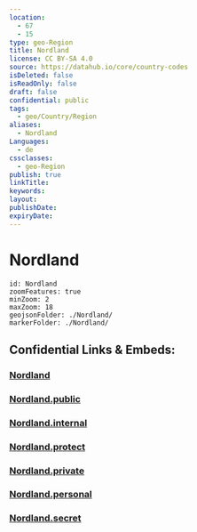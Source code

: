 ```yaml
---
location:
  - 67
  - 15
type: geo-Region
title: Nordland
license: CC BY-SA 4.0
source: https://datahub.io/core/country-codes
isDeleted: false
isReadOnly: false
draft: false
confidential: public
tags:
  - geo/Country/Region
aliases:
  - Nordland
Languages:
  - de
cssclasses:
  - geo-Region
publish: true
linkTitle:
keywords:
layout:
publishDate:
expiryDate:
---
```


# Nordland

```leaflet
id: Nordland
zoomFeatures: true 
minZoom: 2 
maxZoom: 18
geojsonFolder: ./Nordland/
markerFolder: ./Nordland/
```


## Confidential Links & Embeds: 

### [Nordland](/_Standards/Earth/Continent/Europe/Europe~North/Norway/Counties~Norway/Nordland.md) 

### [Nordland.public](/_public/Earth/Continent/Europe/Europe~North/Norway/Counties~Norway/Nordland.public.md) 

### [Nordland.internal](/_internal/Earth/Continent/Europe/Europe~North/Norway/Counties~Norway/Nordland.internal.md) 

### [Nordland.protect](/_protect/Earth/Continent/Europe/Europe~North/Norway/Counties~Norway/Nordland.protect.md) 

### [Nordland.private](/_private/Earth/Continent/Europe/Europe~North/Norway/Counties~Norway/Nordland.private.md) 

### [Nordland.personal](/_personal/Earth/Continent/Europe/Europe~North/Norway/Counties~Norway/Nordland.personal.md) 

### [Nordland.secret](/_secret/Earth/Continent/Europe/Europe~North/Norway/Counties~Norway/Nordland.secret.md)

